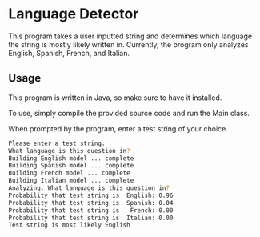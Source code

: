 # Language Detector

This program takes a user inputted string and determines which language the string is mostly likely written in. Currently, the program only analyzes English, Spanish, French, and Italian.  

## Usage

This program is written in Java, so make sure to have it installed.

To use, simply compile the provided source code and run the Main class.

When prompted by the program, enter a test string of your choice.

```bash
Please enter a test string.
What language is this question in?
Building English model ... complete
Building Spanish model ... complete
Building French model ... complete
Building Italian model ... complete
Analyzing: What language is this question in?
Probability that test string is  English: 0.96
Probability that test string is  Spanish: 0.04
Probability that test string is   French: 0.00
Probability that test string is  Italian: 0.00
Test string is most likely English
```
